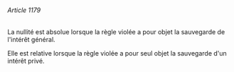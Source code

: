 ###### Article 1179

La nullité est absolue lorsque la règle violée a pour objet la sauvegarde de l'intérêt général.

Elle est relative lorsque la règle violée a pour seul objet la sauvegarde d'un intérêt privé.

